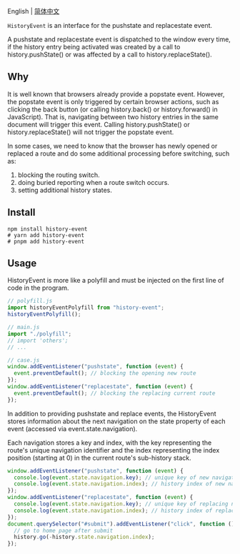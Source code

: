 English | [简体中文](./README_zh-CN.md)

`HistoryEvent` is an interface for the pushstate and replacestate event.

A pushstate and replacestate event is dispatched to the window every time, if the history entry being activated was created by a call to history.pushState() or was affected by a call to history.replaceState().

## Why

It is well known that browsers already provide a popstate event. However, the popstate event is only triggered by certain browser actions, such as clicking the back button (or calling history.back() or history.forward() in JavaScript). That is, navigating between two history entries in the same document will trigger this event. Calling history.pushState() or history.replaceState() will not trigger the popstate event.

In some cases, we need to know that the browser has newly opened or replaced a route and do some additional processing before switching, such as:

1. blocking the routing switch.
2. doing buried reporting when a route switch occurs.
3. setting additional history states.

## Install

```shell
npm install history-event
# yarn add history-event
# pnpm add history-event
```

## Usage

HistoryEvent is more like a polyfill and must be injected on the first line of code in the program.

```js
// polyfill.js
import historyEventPolyfill from "history-event";
historyEventPolyfill();

// main.js
import "./polyfill";
// import 'others';
// ...

// case.js
window.addEventListener("pushstate", function (event) {
  event.preventDefault(); // blocking the opening new route
});
window.addEventListener("replacestate", function (event) {
  event.preventDefault(); // blocking the replacing current route
});
```

In addition to providing pushstate and replace events, the HistoryEvent stores information about the next navigation on the state property of each event (accessed via event.state.navigation).

Each navigation stores a key and index, with the key representing the route's unique navigation identifier and the index representing the index position (starting at 0) in the current route's sub-history stack.

```js
window.addEventListener("pushstate", function (event) {
  console.log(event.state.navigation.key); // unique key of new navigation
  console.log(event.state.navigation.index); // history index of new navigation
});
window.addEventListener("replacestate", function (event) {
  console.log(event.state.navigation.key); // unique key of replacing navigation
  console.log(event.state.navigation.index); // history index of replacing navigation
});
document.querySelector("#submit").addEventListener("click", function () {
  // go to home page after submit
  history.go(-history.state.navigation.index);
});
```
